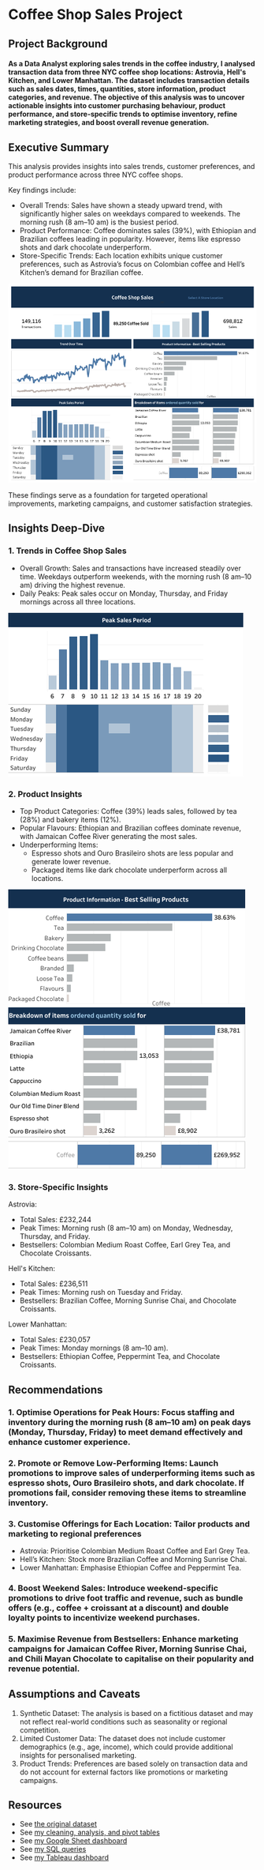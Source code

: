 # Coffee Shop Sales Project

## Project Background
#### As a Data Analyst exploring sales trends in the coffee industry, I analysed transaction data from three NYC coffee shop locations: Astrovia, Hell's Kitchen, and Lower Manhattan. The dataset includes transaction details such as sales dates, times, quantities, store information, product categories, and revenue. The objective of this analysis was to uncover actionable insights into customer purchasing behaviour, product performance, and store-specific trends to optimise inventory, refine marketing strategies, and boost overall revenue generation.

## Executive Summary
This analysis provides insights into sales trends, customer preferences, and product performance across three NYC coffee shops. 

Key findings include:
  - Overall Trends: Sales have shown a steady upward trend, with significantly higher sales on weekdays compared to weekends. The morning rush (8 am–10 am) is the busiest period.
  - Product Performance: Coffee dominates sales (39%), with Ethiopian and Brazilian coffees leading in popularity. However, items like espresso shots and dark chocolate underperform.
  - Store-Specific Trends: Each location exhibits unique customer preferences, such as Astrovia’s focus on Colombian coffee and Hell’s Kitchen’s demand for Brazilian coffee.

![Tableau Dashboard](https://github.com/Mazedaa/Coffee-Shop-Sales-Project/blob/main/TableauCoffeeDashboard.png)

These findings serve as a foundation for targeted operational improvements, marketing campaigns, and customer satisfaction strategies.

## Insights Deep-Dive
### 1. Trends in Coffee Shop Sales
  - Overall Growth: Sales and transactions have increased steadily over time. Weekdays outperform weekends, with the morning rush (8 am–10 am) driving the highest revenue.
  - Daily Peaks: Peak sales occur on Monday, Thursday, and Friday mornings across all three locations.

![Trend Over Time](https://github.com/Mazedaa/Coffee-Shop-Sales-Project/blob/main/coffeeDashboard/peak.png)

### 2. Product Insights
  - Top Product Categories: Coffee (39%) leads sales, followed by tea (28%) and bakery items (12%).
  - Popular Flavours: Ethiopian and Brazilian coffees dominate revenue, with Jamaican Coffee River generating the most sales.
  - Underperforming Items:
      - Espresso shots and Ouro Brasileiro shots are less popular and generate lower revenue.
      - Packaged items like dark chocolate underperform across all locations.

![Product](https://github.com/Mazedaa/Coffee-Shop-Sales-Project/blob/main/coffeeDashboard/product.png)

### 3. Store-Specific Insights
Astrovia:
  - Total Sales: £232,244
  - Peak Times: Morning rush (8 am–10 am) on Monday, Wednesday, Thursday, and Friday.
  - Bestsellers: Colombian Medium Roast Coffee, Earl Grey Tea, and Chocolate Croissants.

Hell's Kitchen:
  - Total Sales: £236,511
  - Peak Times: Morning rush on Tuesday and Friday.
  - Bestsellers: Brazilian Coffee, Morning Sunrise Chai, and Chocolate Croissants.

Lower Manhattan:
  - Total Sales: £230,057
  - Peak Times: Monday mornings (8 am–10 am).
  - Bestsellers: Ethiopian Coffee, Peppermint Tea, and Chocolate Croissants.

## Recommendations
### 1. Optimise Operations for Peak Hours: Focus staffing and inventory during the morning rush (8 am–10 am) on peak days (Monday, Thursday, Friday) to meet demand effectively and enhance customer experience.
### 2. Promote or Remove Low-Performing Items: Launch promotions to improve sales of underperforming items such as espresso shots, Ouro Brasileiro shots, and dark chocolate. If promotions fail, consider removing these items to streamline inventory.
### 3. Customise Offerings for Each Location: Tailor products and marketing to regional preferences
  - Astrovia: Prioritise Colombian Medium Roast Coffee and Earl Grey Tea.
  - Hell’s Kitchen: Stock more Brazilian Coffee and Morning Sunrise Chai.
  - Lower Manhattan: Emphasise Ethiopian Coffee and Peppermint Tea.
### 4. Boost Weekend Sales: Introduce weekend-specific promotions to drive foot traffic and revenue, such as bundle offers (e.g., coffee + croissant at a discount) and double loyalty points to incentivize weekend purchases. 
### 5. Maximise Revenue from Bestsellers: Enhance marketing campaigns for Jamaican Coffee River, Morning Sunrise Chai, and Chili Mayan Chocolate to capitalise on their popularity and revenue potential.

## Assumptions and Caveats
  1. Synthetic Dataset: The analysis is based on a fictitious dataset and may not reflect real-world conditions such as seasonality or regional competition.
  2. Limited Customer Data: The dataset does not include customer demographics (e.g., age, income), which could provide additional insights for personalised marketing.
  3. Product Trends: Preferences are based solely on transaction data and do not account for external factors like promotions or marketing campaigns.

## Resources
- See [the original dataset](https://github.com/Mazedaa/Coffee-Shop-Sales-Project/blob/main/original_coffee_sales.xlsx%20-%20dataset.csv)
- See [my cleaning, analysis, and pivot tables](https://github.com/Mazedaa/Coffee-Shop-Sales-Project/blob/main/coffee_shop_sales_clean.xlsx)
- See [my Google Sheet dashboard](https://github.com/Mazedaa/Coffee-Shop-Sales-Project/blob/main/GoogleSheetDashboard.png)
- See [my SQL queries](https://github.com/Mazedaa/Coffee-Shop-Sales-Project/blob/main/coffeeSales.sql)
- See [my Tableau dashboard](https://github.com/Mazedaa/Coffee-Shop-Sales-Project/blob/main/TableauCoffeeDashboard.png)
